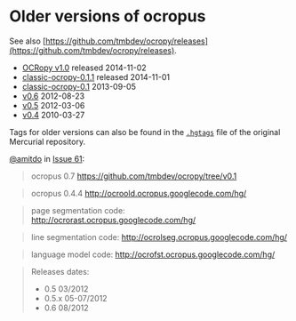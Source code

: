 # Older versions of ocropus

See also [https://github.com/tmbdev/ocropy/releases](https://github.com/tmbdev/ocropy/releases).

* [OCRopy v1.0](https://github.com/tmbdev/ocropy/releases/tag/v1.0) released 2014-11-02
* [classic-ocropy-0.1.1](https://github.com/tmbdev/ocropy/releases/tag/v0.1.1) released 2014-11-01
* [classic-ocropy-0.1](https://github.com/tmbdev/ocropy/releases/tag/v0.1) 2013-09-05
* [v0.6](https://github.com/tmbdev/ocropy/tree/820f513f8b987a) 2012-08-23
* [v0.5](https://github.com/tmbdev/ocropy/commit/92db6f51bbe64c) 2012-03-06
* [v0.4](https://github.com/jkrall/ocropus) 2010-03-27

Tags for older versions can also be found in the [`.hgtags`](https://github.com/sbuss/ocropus/blob/master/.hgtags) file of the original Mercurial repository.

[@amitdo](/amitdo) in [Issue 61](https://github.com/tmbdev/ocropy/issues/61#issuecomment-153301794):

> ocropus 0.7
> https://github.com/tmbdev/ocropy/tree/v0.1

> ocropus 0.4.4
> http://ocroold.ocropus.googlecode.com/hg/

> page segmentation code:
> http://ocrorast.ocropus.googlecode.com/hg/

> line segmentation code:
> http://ocrolseg.ocropus.googlecode.com/hg/

> language model code:
> http://ocrofst.ocropus.googlecode.com/hg/

> Releases dates:
> * 0.5 03/2012
> * 0.5.x 05-07/2012
> * 0.6 08/2012